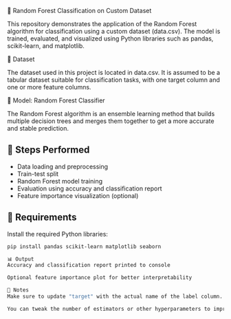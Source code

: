 🌲 Random Forest Classification on Custom Dataset

This repository demonstrates the application of the Random Forest algorithm for classification using a custom dataset (data.csv). The model is trained, evaluated, and visualized using Python libraries such as pandas, scikit-learn, and matplotlib.

📁 Dataset

The dataset used in this project is located in data.csv.
It is assumed to be a tabular dataset suitable for classification tasks, with one target column and one or more feature columns.

🧠 Model: Random Forest Classifier

The Random Forest algorithm is an ensemble learning method that builds multiple decision trees and merges them together to get a more accurate and stable prediction.


## 🧪 Steps Performed

- Data loading and preprocessing
- Train-test split
- Random Forest model training
- Evaluation using accuracy and classification report
- Feature importance visualization (optional)

## 🚀 Requirements

Install the required Python libraries:

```bash
pip install pandas scikit-learn matplotlib seaborn

📊 Output
Accuracy and classification report printed to console

Optional feature importance plot for better interpretability

📎 Notes
Make sure to update "target" with the actual name of the label column.

You can tweak the number of estimators or other hyperparameters to improve performance.



